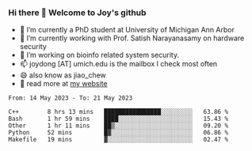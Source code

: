 ### Hi there 👋 Welcome to Joy's github

- 🔭 I’m currently a PhD student at University of Michigan Ann Arbor
- 🌱 I’m currently working with Prof. Satish Narayanasamy on hardware security
- 👯 I’m working on bioinfo related system security. 
- 📫 joydong [AT] umich.edu is the mailbox I check most often
- 😄 also know as jiao_chew
- 💬 read more at [my website](https://joydddd.github.io/)
<!--START_SECTION:waka-->

```text
From: 14 May 2023 - To: 21 May 2023

C++        8 hrs 13 mins   ████████████████░░░░░░░░░   63.86 %
Bash       1 hr 59 mins    ████░░░░░░░░░░░░░░░░░░░░░   15.43 %
Other      1 hr 11 mins    ██▒░░░░░░░░░░░░░░░░░░░░░░   09.20 %
Python     52 mins         █▓░░░░░░░░░░░░░░░░░░░░░░░   06.86 %
Makefile   19 mins         ▓░░░░░░░░░░░░░░░░░░░░░░░░   02.47 %
```

<!--END_SECTION:waka-->
